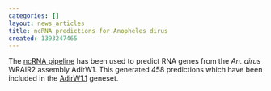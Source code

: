 ```yaml
---
categories: []
layout: news_articles
title: ncRNA predictions for Anopheles dirus
created: 1393247465
---
```

The <a href="/info/genome/genebuild/ncrna.html">ncRNA pipeline</a> has been used to predict RNA genes from the <em>An. dirus</em> WRAIR2 assembly AdirW1. This generated 458 predictions which have been included in the <a href="/organisms/anopheles-dirus/wrair2/AdirW1.1">AdirW1.1</a> geneset.
